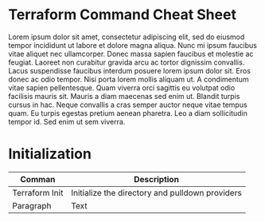 # Terraform Command Cheat Sheet
<p>Lorem ipsum dolor sit amet, consectetur adipiscing elit, sed do eiusmod tempor incididunt ut labore et dolore magna aliqua. Nunc mi ipsum faucibus vitae aliquet nec ullamcorper. Donec massa sapien faucibus et molestie ac feugiat. Laoreet non curabitur gravida arcu ac tortor dignissim convallis. Lacus suspendisse faucibus interdum posuere lorem ipsum dolor sit. Eros donec ac odio tempor. Nisi porta lorem mollis aliquam ut. A condimentum vitae sapien pellentesque. Quam viverra orci sagittis eu volutpat odio facilisis mauris sit. Mauris a diam maecenas sed enim ut. Blandit turpis cursus in hac. Neque convallis a cras semper auctor neque vitae tempus quam. Eu turpis egestas pretium aenean pharetra. Leo a diam sollicitudin tempor id. Sed enim ut sem viverra.</p>

# Initialization
| Comman      | Description |
| ----------- | ----------- |
| Terraform Init      | Initialize the directory and pulldown providers|
| Paragraph   | Text        |
